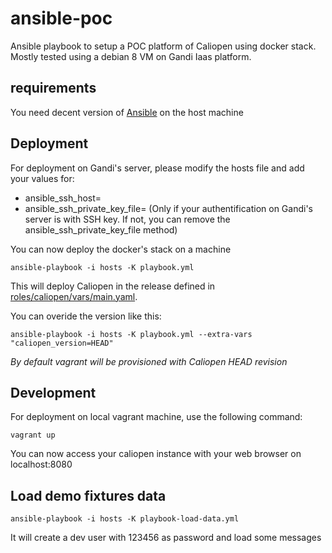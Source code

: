 # ansible-poc


Ansible playbook to setup a POC platform of Caliopen using docker stack.
Mostly tested using a debian 8 VM on Gandi Iaas platform.

## requirements

You need decent version of [Ansible][1] on the host machine

[1]: http://docs.ansible.com/ansible/intro_installation.html#installing-the-control-machine

## Deployment

For deployment on Gandi's server, please modify the hosts file and add your values for:

- ansible_ssh_host=
- ansible_ssh_private_key_file= (Only if your authentification on Gandi's server is with SSH key. If not, you can remove the ansible_ssh_private_key_file method)


You can now deploy the docker's stack on a machine

```
ansible-playbook -i hosts -K playbook.yml
```

This will deploy Caliopen in the release defined in [roles/caliopen/vars/main.yaml](roles/caliopen/vars/main.yaml).

You can overide the version like this:

```
ansible-playbook -i hosts -K playbook.yml --extra-vars "caliopen_version=HEAD"
```

_By default vagrant will be provisioned with Caliopen HEAD revision_

## Development

For deployment on local vagrant machine, use the following command:

```
vagrant up
```

You can now access your caliopen instance with your web browser on localhost:8080


## Load demo fixtures data

```
ansible-playbook -i hosts -K playbook-load-data.yml
```

It will create a dev user with 123456 as password and load some messages
